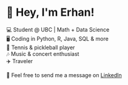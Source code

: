 # 👋 Hey, I'm Erhan!

<!--
**erhanjaved/erhanjaved** is a ✨ _special_ ✨ repository because its `README.md` (this file) appears on your GitHub profile.

Here are some ideas to get you started:

- 🔭 I’m currently working on ...
- 🌱 I’m currently learning ...
- 👯 I’m looking to collaborate on ...
- 🤔 I’m looking for help with ...
- 💬 Ask me about ...
- 📫 How to reach me: ...
- 😄 Pronouns: ...
- ⚡ Fun fact: ...
-->
💻 Student @ UBC | Math + Data Science  
🖥️ Coding in Python, R, Java, SQL & more  
🎾 Tennis & pickleball player  
🎶 Music & concert enthusiast  
✈️ Traveler  

💬 Feel free to send me a message on [LinkedIn](https://www.linkedin.com/in/erhanasadjaved)
